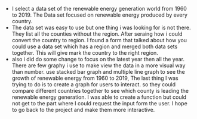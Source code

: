 - I select a data set of the renewable energy generation world from 1960 to 2019. The Data set focused on renewable energy produced by every country. 
- The data set was easy to use but one thing i was looking for is not there. They list all the counties without the region. After seraing how i could convert the 
country to region. I found a form that talked about how you could use a data set which has a region and merged both data sets together. This will give mark the country to 
the right region.
- also i did do some change to focus on the latest year then all the year.
 There are few graphy i use to make view the data in a more visual way than number. use stacked bar graph and multiple line graph to see the growth of 
renewable energy from 1960 to 2019,
The last thing I was trying to do is to create a graph for users to interact. so they could compare different countries together to see which county is leading the 
renewable energy generation. I was able to create a function but could not get to the part where I could request the input form the user. 
I hope to go back to the project and make them more interactive. 

